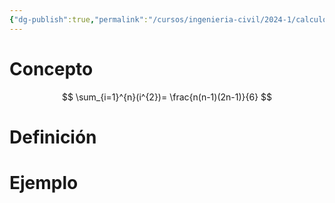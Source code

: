 ```yaml
---
{"dg-publish":true,"permalink":"/cursos/ingenieria-civil/2024-1/calculo-i/4-la-integral/sumatorias/","tags":["I3MAT1610"]}
---
```


# Concepto
$$
\sum_{i=1}^{n}(i^{2})= \frac{n(n-1)(2n-1)}{6}
$$
# Definición
# Ejemplo